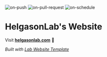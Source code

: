
  ![on-push](../../actions/workflows/on-push.yaml/badge.svg)
  ![on-pull-request](../../actions/workflows/on-pull-request.yaml/badge.svg)
  ![on-schedule](../../actions/workflows/on-schedule.yaml/badge.svg)

  # HelgasonLab's Website

  Visit **[helgasonlab.com](http://helgasonlab.com)** 🚀

  _Built with [Lab Website Template](https://greene-lab.gitbook.io/lab-website-template-docs)_
